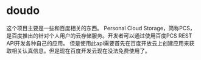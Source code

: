 # doudo
这个项目主要是一些和百度相关的东西。
Personal Cloud Storage，简称PCS，是百度推出的针对个人用户的云存储服务。开发者可以通过使用百度PCS REST API开发各种自己的应用。
但是使用此api需要首先在百度开放云上创建应用来获取相关认真信息。但是现在百度开发云现在没法免费使用了。
